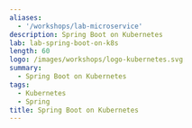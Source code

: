 ```yaml
---
aliases:
  - '/workshops/lab-microservice'
description: Spring Boot on Kubernetes
lab: lab-spring-boot-on-k8s
length: 60
logo: /images/workshops/logo-kubernetes.svg
summary:
  - Spring Boot on Kubernetes
tags:
  - Kubernetes
  - Spring
title: Spring Boot on Kubernetes
---
```


